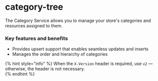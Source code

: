 # category-tree

The Category Service allows you to manage your store's categories and resources assigned to them.

### Key features and benefits
* Provides upsert support that enables seamless updates and inserts  
* Manages the order and hierarchy of categories  

{% hint style="info" %}
When the `X-Version` header is required, use `v2` — otherwise, the header is not necessary.  
{% endhint %}

